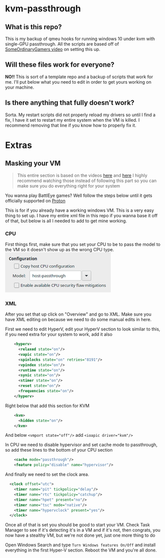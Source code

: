 # kvm-passthrough

## What is this repo?

This is my backup of qmeu hooks for running windows 10 under kvm with single-GPU passthrough. All the scripts are based off of [SomeOrdinaryGamers video](https://www.youtube.com/watch?v=BUSrdUoedTo) on setting this up.

## Will these files work for everyone?

**NO!!** This is sort of a template repo and a backup of scripts that work for me. I'll put below what you need to edit in order to get yours working on your machine.

## Is there anything that fully doesn't work?

Sorta. My restart scripts did not properly reload my drivers so until I find a fix, I have it set to restart my entire system when the VM is killed. I recommend removing that line if you know how to properly fix it.

# Extras

## Masking your VM

> This entire section is based on the videos [here](https://www.youtube.com/watch?v=rrlpg6F82S4) and [here](https://www.youtube.com/watch?v=VKh2eKPnmXs) I highly recommend watching those instead of following this part so you can make sure you do everything right for your system

You wanna play BattlEye games? Well follow the steps below until it gets officially supported on [Proton](https://fossbytes.com/steam-deck-valve-working-on-anti-cheat-support-for-proton/)

This is for if you already have a working windows VM. This is a very easy thing to set up. I have my entire xml file in this repo if you wanna base it off of that, but below is all I needed to add to get mine working.

### CPU

First things first, make sure that you set your CPU to be to pass the model to the VM so it doesn't show up as the wrong CPU type. ![](img/cpu.png)

### XML

After you set that up click on "Overview" and go to XML. Make sure you have XML editing on because we need to do some manual edits in here.

First we need to edit HyperV, edit your HyperV section to look similar to this, if you need extra for your system to work, add it also

```xml
    <hyperv>
      <relaxed state="on"/>
      <vapic state="on"/>
      <spinlocks state="on" retries="8191"/>
      <vpindex state="on"/>
      <runtime state="on"/>
      <synic state="on"/>
      <stimer state="on"/>
      <reset state="on"/>
      <frequencies state="on"/>
    </hyperv>
``` 

Right below that add this section for KVM

```xml
    <kvm>
      <hidden state="on"/>
    </kvm>
```

And below `<vmport state="off"/>` add `<ioapic driver="kvm"/>`

In CPU we need to disable hypervisor and set cache mode to passthrough, so add these lines to the bottom of your CPU section

```xml
    <cache mode="passthrough"/>
    <feature policy="disable" name="hypervisor"/>
```

And finally we need to set the clock area.

```xml
  <clock offset="utc">
    <timer name="pit" tickpolicy="delay"/>
    <timer name="rtc" tickpolicy="catchup"/>
    <timer name="hpet" present="no"/>
    <timer name="tsc" mode="native"/>
    <timer name="hypervclock" present="yes"/>
  </clock>
```

Once all of that is set you should be good to start your VM. Check Task Manager to see if it's detecting it's in a VM and if it's not, then congrats, you now have a stealthy VM, but we're not done yet, just one more thing to do

Open Windows Search and type `Turn Windows features On/Off` and install everything in the first Hyper-V section. Reboot the VM and you're all done.
